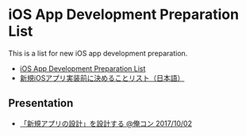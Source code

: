 # iOS App Development Preparation List

This is a list for new iOS app development preparation.

- [iOS App Development Preparation List](./iOSAppDevelopmentPreparationList.md)
- [新規iOSアプリ実装前に決めることリスト（日本語）](./新規iOSアプリ実装前に決めることリスト.md)

## Presentation

- [「新規アプリの設計」を設計する @俺コン 2017/10/02](https://speakerdeck.com/yoching/xin-gui-apurifalseshe-ji-woshe-ji-suru)
